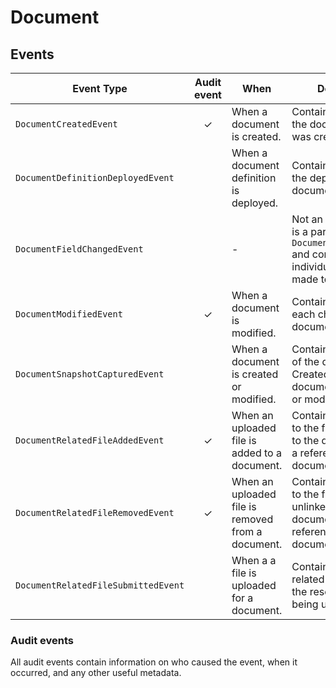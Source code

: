 # Document

## Events

| Event Type                          | Audit event | When                                              | Description                                                                                                          |
| ----------------------------------- | :---------: | ------------------------------------------------- | -------------------------------------------------------------------------------------------------------------------- |
| `DocumentCreatedEvent`              |      ✓      | When a document is created.                       | Contains details about the document that was created.                                                                |
| `DocumentDefinitionDeployedEvent`   |             | When a document definition is deployed.           | Contains details about the deployed document.                                                                        |
| `DocumentFieldChangedEvent`         |             | -                                                 | Not an actual event. It is a part of the `DocumentModifiedEvent` and contains individual changes made to a document. |
| `DocumentModifiedEvent`             |      ✓      | When a document is modified.                      | Contains details about each changes when a document is modified.                                                     |
| `DocumentSnapshotCapturedEvent`     |             | When a document is created or modified.           | Contains a snapshot of the document. Created when a document is created or modified.                                 |
| `DocumentRelatedFileAddedEvent`     |      ✓      | When an uploaded file is added to a document.     | Contains a reference to the file that is linked to the document, and a reference to the document.                    |
| `DocumentRelatedFileRemovedEvent`   |      ✓      | When an uploaded file is removed from a document. | Contains a reference to the file that is unlinked from the document, and a reference to the document.                |
| `DocumentRelatedFileSubmittedEvent` |             | When a a file is uploaded for a document.         | Contains the ID of the related document and the resource ID that is being uploaded.                                  |

### Audit events

All audit events contain information on who caused the event, when it occurred, and any other useful metadata.
